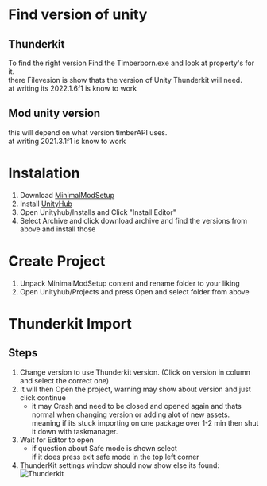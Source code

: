 # Find version of unity

## Thunderkit
To find the right version Find the Timberborn.exe and look at property's for it.   
there Filevesion is show thats the version of Unity Thunderkit will need.   
at writing its 2022.1.6f1 is know to work

## Mod unity version
this will depend on what version timberAPI uses.  
at writing 2021.3.1f1 is know to work


# Instalation
1. Download [MinimalModSetup](https://github.com/KnatteAnka/MinimalModSetup)  
1. Install [UnityHub](https://unity3d.com/get-unity/download)
1. Open Unityhub/Installs and Click "Install Editor"
1. Select Archive and click download archive and find the versions from above and install those

# Create Project
1. Unpack MinimalModSetup content and rename folder to your liking
1. Open Unityhub/Projects and press Open and select folder from above

# Thunderkit Import

## Steps
1. Change version to use Thunderkit version. (Click on version in column and select the correct one)
1. It will then Open the project, warning may show about version and just click continue
    * it may Crash and need to be closed and opened again and thats normal when changing version or adding alot of new assets.  
    meaning if its stuck importing on one package over 1-2 min then shut it down with taskmanager.
1. Wait for Editor to open
    * if question about Safe mode is shown select  
    if it does press exit safe mode in the top left corner
1. ThunderKit settings window should now show else its found:
    ![Thunderkit](/assets/images/assetripper/thunderkit.png)  


